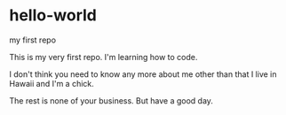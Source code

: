# hello-world
my first repo

This is my very first repo. I'm learning how to code.

I don't think you need to know any more about me other than that I live in Hawaii and I'm a chick.

The rest is none of your business. But have a good day.
